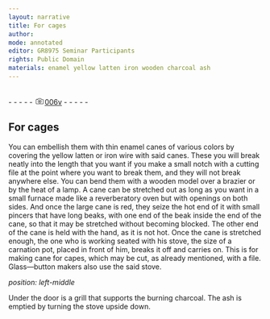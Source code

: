 ```yaml
---
layout: narrative
title: For cages
author:
mode: annotated
editor: GR8975 Seminar Participants
rights: Public Domain
materials: enamel yellow latten iron wooden charcoal ash
---
```


 <br/>- - - - - <a href="http://gallica.bnf.fr/ark:/12148/btv1b10500001g/f18.image"><img src="../assets/photo-icon.png" alt="folio image: " style="display:inline-block; margin-bottom:-3px;"/>006v</a> - - - - - <br/>    
##  For cages 

 
   You can embellish them with thin enamel canes of various colors by covering the yellow latten or iron wire with said canes. These you will break neatly into the length that you want if you make a small notch with a cutting file at the point where you want to break them, and they will not break anywhere else. You can bend them with a wooden model over a brazier or by the heat of a lamp. A cane can be stretched out as long as you want in a small furnace made like a reverberatory oven but with openings on both sides. And once the large cane is red, they seize the hot end of it with small pincers that have long beaks, with one end of the beak inside the end of the cane, so that it may be stretched without becoming blocked. The other end of the cane is held with the hand, as it is not hot. Once the cane is stretched enough, the one who is working seated with his stove, the size of a carnation pot, placed in front of him, breaks it off and carries on. This is for making cane for capes, which may be cut, as already mentioned, with a file. Glass—button makers also use the said stove. 
  
*position: left-middle*

 Under the door is a grill that supports the burning charcoal. The ash is emptied by turning the stove upside down. 
 